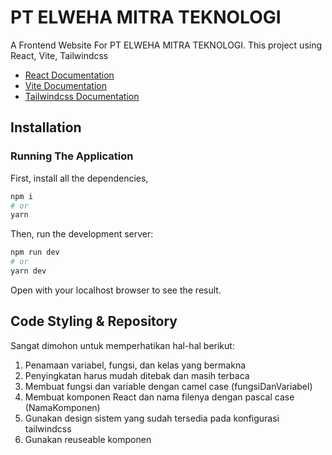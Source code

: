 # PT ELWEHA MITRA TEKNOLOGI

A Frontend Website For PT ELWEHA MITRA TEKNOLOGI.
This project using React, Vite, Tailwindcss

- [React Documentation](https://react.dev/)
- [Vite Documentation](https://vitejs.dev/guide/)
- [Tailwindcss Documentation](https://tailwindcss.com/docs/installation)

## Installation

### Running The Application

First, install all the dependencies,

```bash
npm i
# or
yarn
```

Then, run the development server:

```bash
npm run dev
# or
yarn dev
```

Open with your localhost browser to see the result.

## Code Styling & Repository

Sangat dimohon untuk memperhatikan hal-hal berikut:

1. Penamaan variabel, fungsi, dan kelas yang bermakna
2. Penyingkatan harus mudah ditebak dan masih terbaca
3. Membuat fungsi dan variable dengan camel case (fungsiDanVariabel)
4. Membuat komponen React dan nama filenya dengan pascal case (NamaKomponen)
5. Gunakan design sistem yang sudah tersedia pada konfigurasi tailwindcss
6. Gunakan reuseable komponen

